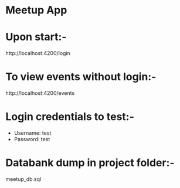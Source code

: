 
# Meetup App

# Upon start:-
http://localhost:4200/login

# To view events without login:-
http://localhost:4200/events

# Login credentials to test:-
- Username: test
- Password: test

# Databank dump in project folder:-
meetup_db.sql
